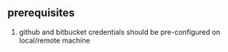 ## prerequisites ##
1. github and bitbucket credentials should be pre-configured on local/remote machine
